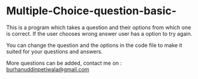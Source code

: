 # Multiple-Choice-question-basic-
This is a program which takes a question and their options from which one is correct. If the user chooses wrong answer user has a option to try again.

You can change the question and the options in the code file to make it suited for your questions and answers.

More questions can be added, 
contact me on :  [burhanuddinpetiwala@gmail.com](url)
